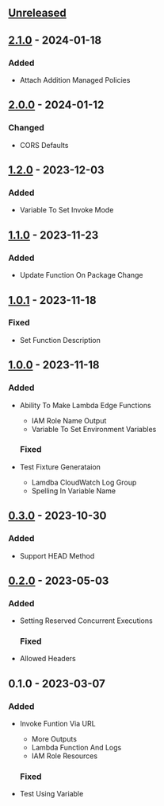 <a name="unreleased"></a>
## [Unreleased]


<a name="2.1.0"></a>
## [2.1.0] - 2024-01-18
### Added
- Attach Addition Managed Policies
  
  
<a name="2.0.0"></a>
## [2.0.0] - 2024-01-12
### Changed
- CORS Defaults
  
  
<a name="1.2.0"></a>
## [1.2.0] - 2023-12-03
### Added
- Variable To Set Invoke Mode
  
  
<a name="1.1.0"></a>
## [1.1.0] - 2023-11-23
### Added
- Update Function On Package Change
  
  
<a name="1.0.1"></a>
## [1.0.1] - 2023-11-18
### Fixed
- Set Function Description
  
  
<a name="1.0.0"></a>
## [1.0.0] - 2023-11-18
### Added
- Ability To Make Lambda Edge Functions
  - IAM Role Name Output
  - Variable To Set Environment Variables
  
  ### Fixed
- Test Fixture Generataion
  - Lamdba CloudWatch Log Group
  - Spelling In Variable Name
  
  
<a name="0.3.0"></a>
## [0.3.0] - 2023-10-30
### Added
- Support HEAD Method
  
  
<a name="0.2.0"></a>
## [0.2.0] - 2023-05-03
### Added
- Setting Reserved Concurrent Executions
  
  ### Fixed
- Allowed Headers
  
  
<a name="0.1.0"></a>
## 0.1.0 - 2023-03-07
### Added
- Invoke Funtion Via URL
  - More Outputs
  - Lambda Function And Logs
  - IAM Role Resources
  
  ### Fixed
- Test Using Variable
  
  
[Unreleased]: https://github.com/kohirens/aws-tf-lambda-function.git/compare/2.1.0...HEAD
[2.1.0]: https://github.com/kohirens/aws-tf-lambda-function.git/compare/2.0.0...2.1.0
[2.0.0]: https://github.com/kohirens/aws-tf-lambda-function.git/compare/1.2.0...2.0.0
[1.2.0]: https://github.com/kohirens/aws-tf-lambda-function.git/compare/1.1.0...1.2.0
[1.1.0]: https://github.com/kohirens/aws-tf-lambda-function.git/compare/1.0.1...1.1.0
[1.0.1]: https://github.com/kohirens/aws-tf-lambda-function.git/compare/1.0.0...1.0.1
[1.0.0]: https://github.com/kohirens/aws-tf-lambda-function.git/compare/0.3.0...1.0.0
[0.3.0]: https://github.com/kohirens/aws-tf-lambda-function.git/compare/0.2.0...0.3.0
[0.2.0]: https://github.com/kohirens/aws-tf-lambda-function.git/compare/0.1.0...0.2.0
